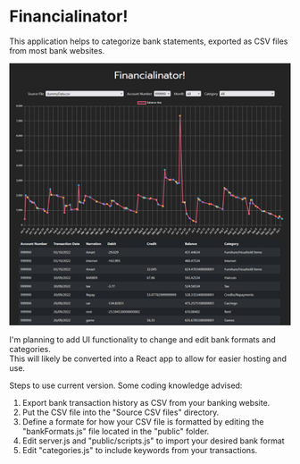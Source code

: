 # Financialinator!

This application helps to categorize bank statements, exported as CSV files from most bank websites.

![Screenshot](./financialinator.png)

I'm planning to add UI functionality to change and edit bank formats and categories.<br>
This will likely be converted into a React app to allow for easier hosting and use.

Steps to use current version. Some coding knowledge advised:

1. Export bank transaction history as CSV from your banking website.
2. Put the CSV file into the "Source CSV files" directory.
3. Define a formate for how your CSV file is formatted by editing the "bankFormats.js" file located in the "public" folder.
4. Edit server.js and "public/scripts.js" to import your desired bank format
5. Edit "categories.js" to include keywords from your transactions.
